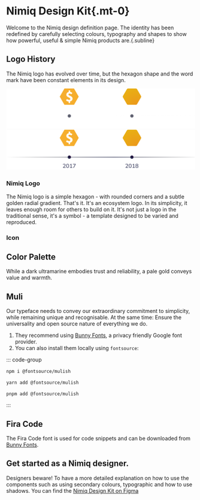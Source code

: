 <script setup lang="ts">
  import { useDark } from '@vueuse/core'

const isDark = useDark()
</script>

# Nimiq Design Kit{.mt-0}

Welcome to the Nimiq design definition page. The identity has been redefined by carefully selecting colours, typography and shapes to show how powerful, useful & simple Nimiq products are.{.subline}

<Tags :tags="['Design']" />

## Logo History

The Nimiq logo has evolved over time, but the hexagon shape and the word mark have been constant elements in its design.

<img src="/assets/images/build/ui/design-kit/logo/nimiq-logo-history-dark.png" alt="The history of the logo of Nimiq" v-if="isDark" />

<img src="/assets/images/build/ui/design-kit/logo/nimiq-logo-history-light.png" alt="The history of the logo of Nimiq" v-else />

### Nimiq Logo

The Nimiq logo is a simple hexagon - with rounded corners and a subtle golden radial gradient. That's it. It's an ecosystem logo. In its simplicity, it leaves enough room for others to build on it. It's not just a logo in the traditional sense, it's a symbol - a template designed to be varied and reproduced.

<div flex="~ gap-32 justify-center wrap" mt-64>
<DesignKitItem label="Vertical variant" logo="i-nimiq:logos-nimiq-vertical-transparent-bg" size="96"/>
<DesignKitItem label="Horizontal variant" logo="i-nimiq:logos-nimiq-horizontal-transparent-bg" size="128"/>
</div>

### Icon

<div flex="~ gap-32 justify-center wrap" mt-64>
<DesignKitItem label="Hexagon" logo="i-nimiq:logos-nimiq" size="64"/>
</div>

## Color Palette

While a dark ultramarine embodies trust and reliability, a pale gold conveys value and warmth.

## Muli

Our typeface needs to convey our extraordinary commitment to simplicity, while remaining unique and recognisable. At the same time: Ensure the universality and open source nature of everything we do.

1. They recommend using [Bunny Fonts](https://fonts.bunny.net/family/mulish), a privacy friendly Google font provider.
2. You can also install them locally using `fontsource`:

::: code-group

```npm
npm i @fontsource/mulish
```
```yarn
yarn add @fontsource/mulish
```
```pnpm
pnpm add @fontsource/mulish
```

:::

## Fira Code

The Fira Code font is used for code snippets and can be downloaded from [Bunny Fonts](https://fonts.bunny.net/family/fira-code).

## Get started as a Nimiq designer.

Designers beware! To have a more detailed explanation on how to use the components such as using secondary colours, typographic and how to use shadows. You can find the [Nimiq Design Kit on Figma](https://www.figma.com/file/GU6cdS85S2v13QcdzW9v8Tav/NIMIQ-Style-Guide-(Oct-18)?type=design&mode=design&t=SugAiJEQEMPp2f4x-0)
